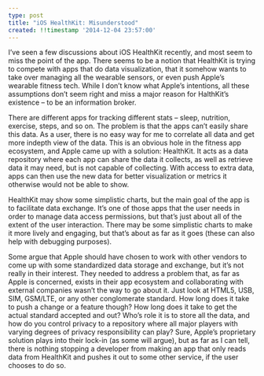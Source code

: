 ```yaml
---
type: post
title: "iOS HealthKit: Misunderstood"
created: !!timestamp '2014-12-04 23:57:00'
---
```

I’ve seen a few discussions about iOS HealthKit recently, and most seem to miss the point of the app. There seems to be a notion that HealthKit is trying to compete with apps that do data visualization, that it somehow wants to take over managing all the wearable sensors, or even push Apple’s wearable fitness tech. While I don’t know what Apple’s intentions, all these assumptions don’t seem right and miss a major reason for HalthKit’s existence – to be an information broker.

There are different apps for tracking different stats – sleep, nutrition, exercise, steps, and so on. The problem is that the apps can’t easily share this data. As a user, there is no easy way for me to correlate all data and get more indepth view of the data. This is an obvious hole in the fitness app ecosystem, and Apple came up with a solution: HealthKit. It acts as a data repository where each app can share the data it collects, as well as retrieve data it may need, but is not capable of collecting. With access to extra data, apps can then use the new data for better visualization or metrics it otherwise would not be able to show.

HealthKit may show some simplistic charts, but the main goal of the app is to facilitate data exchange. It’s one of those apps that the user needs in order to manage data access permissions, but that’s just about all of the extent of the user interaction. There may be some simplistic charts to make it more lively and engaging, but that’s about as far as it goes (these can also help with debugging purposes).

Some argue that Apple should have chosen to work with other vendors to come up with some standardized data storage and exchange, but it’s not really in their interest. They needed to address a problem that, as far as Apple is concerned, exists in their app ecosystem and collaborating with external companies wasn’t the way to go about it. Just look at HTML5, USB, SIM, GSM/LTE, or any other conglomerate standard. How long does it take to push a change or a feature though? How long does it take to get the actual standard accepted and out? Who’s role it is to store all the data, and how do you control privacy to a repository where all major players with varying degrees of privacy responsibility can play? Sure, Apple’s proprietary solution plays into their lock-in (as some will argue), but as far as I can tell, there is nothing stopping a developer from making an app that only reads data from HealthKit and pushes it out to some other service, if the user chooses to do so.
